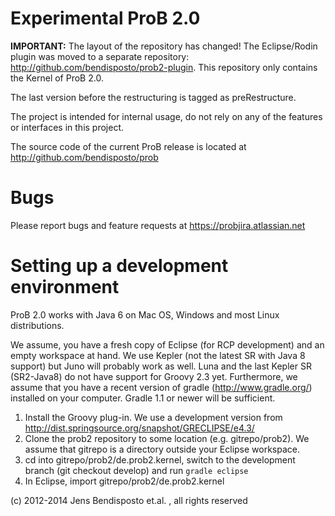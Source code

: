 # Experimental ProB 2.0 

**IMPORTANT:** The layout of the repository has changed! The Eclipse/Rodin plugin was moved to a separate repository: http://github.com/bendisposto/prob2-plugin. This repository only contains the Kernel of ProB 2.0. 

The last version before the restructuring is tagged as preRestructure. 

The project is intended for internal usage, do not rely on any of the features or interfaces in this project. 

The source code of the current ProB release is located at http://github.com/bendisposto/prob

# Bugs
Please report bugs and feature requests at https://probjira.atlassian.net

# Setting up a development environment

ProB 2.0 works with Java 6 on Mac OS, Windows and most Linux distributions. 

We assume, you have a fresh copy of Eclipse (for RCP development) and an empty workspace at hand. We use Kepler (not the latest SR with Java 8 support) but Juno will probably work as well. Luna and the last Kepler SR (SR2-Java8) do not have support for Groovy 2.3 yet. Furthermore, we assume that you have a recent version of gradle (http://www.gradle.org/) installed on your computer. Gradle 1.1 or newer will be sufficient.

1. Install the Groovy plug-in. We use a development version from http://dist.springsource.org/snapshot/GRECLIPSE/e4.3/ 
2. Clone the prob2 repository to some location (e.g. gitrepo/prob2). 
   We assume that gitrepo is a directory outside your Eclipse workspace. 
3. cd into gitrepo/prob2/de.prob2.kernel, switch to the development branch (git checkout develop) and run `gradle eclipse` 
4. In Eclipse, import  gitrepo/prob2/de.prob2.kernel  

(c) 2012-2014 Jens Bendisposto et.al. , all rights reserved
